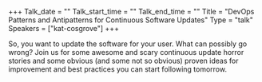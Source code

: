 +++
Talk_date = ""
Talk_start_time = ""
Talk_end_time = ""
Title = "DevOps Patterns and Antipatterns for Continuous Software Updates"
Type = "talk"
Speakers = ["kat-cosgrove"]
+++

So, you want to update the software for your user. What can possibly go wrong? Join us for some awesome and scary continuous update horror stories and some obvious (and some not so obvious) proven ideas for improvement and best practices you can start following tomorrow.
